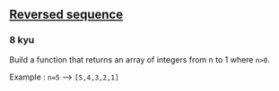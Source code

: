 <h2><a href=https://www.codewars.com/kata/5a00e05cc374cb34d100000d/train/javascript target="_blank">Reversed sequence</a></h2><h3>8 kyu</h3><p>Build a function that returns an array of integers from n to 1 where <code>n&gt;0</code>.</p><p>Example : <code>n=5</code> --&gt; <code>[5,4,3,2,1]</code></p>